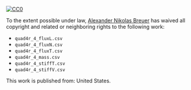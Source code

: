 [![CC0](http://i.creativecommons.org/p/zero/1.0/88x31.png)](http://creativecommons.org/publicdomain/zero/1.0/)

To the extent possible under law, [Alexander Nikolas Breuer](http://dial3343.org) has waived all copyright and related or neighboring rights to the following work:

* `quad4r_4_fluxL.csv`
* `quad4r_4_fluxN.csv`
* `quad4r_4_fluxT.csv`
* `quad4r_4_mass.csv`
* `quad4r_4_stiffT.csv`
* `quad4r_4_stiffV.csv`

This work is published from: United States.
